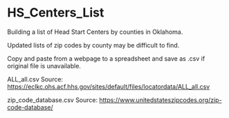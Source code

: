 # HS_Centers_List
Building a list of Head Start Centers by counties in Oklahoma.

Updated lists of zip codes by county may be difficult to find. 

Copy and paste from a webpage to a spreadsheet and save as .csv if original file is unavailable.

ALL_all.csv Source: https://eclkc.ohs.acf.hhs.gov/sites/default/files/locatordata/ALL_all.csv

zip_code_database.csv Source: https://www.unitedstateszipcodes.org/zip-code-database/
